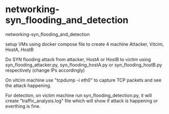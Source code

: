 # networking-syn_flooding_and_detection
networking-syn_flooding_and_detection

setup VMs using docker compose file to create 4 machine Attacker, Vitcim, HostA, HostB

Do SYN flooding attack from attacker, HostA or HostB to victim using syn_flooding_attacker.py, syn_flooding_hostA.py or syn_flooding_hostB.py respectively (change IPs accordingly)

On vitcim machine use "tcpdump -i eth0" to capture TCP packets and see the attack happening.

For detection, on victim machine run syn_flooding_detection.py, it will create "traffic_analysis.log" file which will show if attack is happening or everthing is fine.
